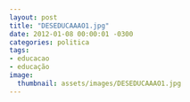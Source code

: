 ```yaml
---
layout: post
title: "DESEDUCAAAO1.jpg"
date: 2012-01-08 00:00:01 -0300
categories: politica
tags:
- educacao
- educação
image: 
  thumbnail: assets/images/DESEDUCAAAO1.jpg
---
```

